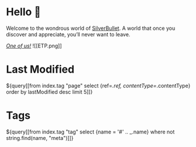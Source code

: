 # Hello 👋
Welcome to the wondrous world of [SilverBullet](https://v2.silverbullet.md/). A world that once you discover and appreciate, you’ll never want to leave.

_[One of us!](https://community.silverbullet.md/)_
![[ETP.png]]

# Last Modified
${query[[from index.tag "page" select {ref=_.ref, contentType=_.contentType} order by lastModified desc limit 5]]}

# Tags
${query[[from index.tag "tag" select {name = '#' .. _.name} where not string.find(name, "meta")]]}


